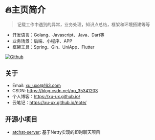 # :fire:主页简介

> 记载工作中遇到的异常，业务处理，知识点总结，框架和环境搭建等等
- 开发语言：Golang、Javascript、Java、Dart等
- 业务场景：后端、小程序、APP
- 框架工具：Spring、Gin、UniApp、Flutter

<!-- [![码云](https://img.shields.io/badge/Gitee-%E7%A0%81%E4%BA%91-yellow.svg)](https://gitee.com/xu-ux) -->
[![Github](https://img.shields.io/badge/Github-Github-red.svg)](https://github.com/xu-ux)


## 关于

- Email:  xu_uxo@163.com
- CSDN: https://blog.csdn.net/qq_35341203
- 个人博客：https://xu-ux.github.io/
- 云笔记：https://xu-ux.github.io/note/


## 开源小项目

- [atchat-server](https://github.com/xu-ux/atchat-server):   基于Netty实现的即时聊天项目
